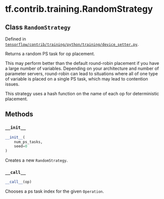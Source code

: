 <div itemscope itemtype="http://developers.google.com/ReferenceObject">
<meta itemprop="name" content="tf.contrib.training.RandomStrategy" />
<meta itemprop="property" content="__call__"/>
<meta itemprop="property" content="__init__"/>
</div>

# tf.contrib.training.RandomStrategy

## Class `RandomStrategy`





Defined in [`tensorflow/contrib/training/python/training/device_setter.py`](https://www.tensorflow.org/code/tensorflow/contrib/training/python/training/device_setter.py).

Returns a random PS task for op placement.

This may perform better than the default round-robin placement if you
have a large number of variables. Depending on your architecture and
number of parameter servers, round-robin can lead to situations where
all of one type of variable is placed on a single PS task, which may
lead to contention issues.

This strategy uses a hash function on the name of each op for deterministic
placement.

## Methods

<h3 id="__init__"><code>__init__</code></h3>

``` python
__init__(
    num_ps_tasks,
    seed=0
)
```

Creates a new `RandomStrategy`.

<h3 id="__call__"><code>__call__</code></h3>

``` python
__call__(op)
```

Chooses a ps task index for the given `Operation`.



